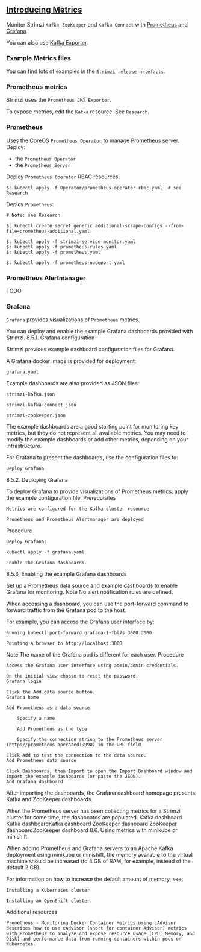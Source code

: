 ## [Introducing Metrics](https://strimzi.io/docs/latest/#assembly-metrics-setup-str)

Monitor Strimzi `Kafka`, `ZooKeeper` and `Kafka Connect` with [Prometheus](https://github.com/MislavJaksic/Knowledge-Repository/tree/master/Technology/DevOps/Monitoring/Prometheus) and [Grafana](https://github.com/MislavJaksic/Knowledge-Repository/tree/master/Technology/Visualize/Grafana).  

You can also use [Kafka Exporter](../10KafkaExporter).  

### Example Metrics files

You can find lots of examples in the `Strimzi release artefacts`.  

### Prometheus metrics

Strimzi uses the `Prometheus JMX Exporter`.  

To expose metrics, edit the `Kafka` resource. See `Research`.  

### Prometheus

Uses the CoreOS [`Prometheus Operator`](https://github.com/MislavJaksic/Knowledge-Repository/tree/master/Technology/DevOps/Monitoring/Prometheus/PrometheusKubernetesOperator) to manage Prometheus server.  
Deploy:
* the `Prometheus Operator`
* the `Prometheus Server`

Deploy `Prometheus Operator` RBAC resources:
```
$: kubectl apply -f Operator/prometheus-operator-rbac.yaml  # see Research
```

Deploy `Prometheus`:
```
# Note: see Research

$: kubectl create secret generic additional-scrape-configs --from-file=prometheus-additional.yaml

$: kubectl apply -f strimzi-service-monitor.yaml
$: kubectl apply -f prometheus-rules.yaml
$: kubectl apply -f prometheus.yaml

$: kubectl apply -f prometheus-nodeport.yaml
```

### Prometheus Alertmanager

TODO

### Grafana

`Grafana` provides visualizations of `Prometheus` metrics.

You can deploy and enable the example Grafana dashboards provided with Strimzi.
8.5.1. Grafana configuration

Strimzi provides example dashboard configuration files for Grafana.

A Grafana docker image is provided for deployment:

    grafana.yaml

Example dashboards are also provided as JSON files:

    strimzi-kafka.json

    strimzi-kafka-connect.json

    strimzi-zookeeper.json

The example dashboards are a good starting point for monitoring key metrics, but they do not represent all available metrics. You may need to modify the example dashboards or add other metrics, depending on your infrastructure.

For Grafana to present the dashboards, use the configuration files to:

    Deploy Grafana

8.5.2. Deploying Grafana

To deploy Grafana to provide visualizations of Prometheus metrics, apply the example configuration file.
Prerequisites

    Metrics are configured for the Kafka cluster resource

    Prometheus and Prometheus Alertmanager are deployed

Procedure

    Deploy Grafana:

    kubectl apply -f grafana.yaml

    Enable the Grafana dashboards.

8.5.3. Enabling the example Grafana dashboards

Set up a Prometheus data source and example dashboards to enable Grafana for monitoring.
Note
	No alert notification rules are defined.

When accessing a dashboard, you can use the port-forward command to forward traffic from the Grafana pod to the host.

For example, you can access the Grafana user interface by:

    Running kubectl port-forward grafana-1-fbl7s 3000:3000

    Pointing a browser to http://localhost:3000

Note
	The name of the Grafana pod is different for each user.
Procedure

    Access the Grafana user interface using admin/admin credentials.

    On the initial view choose to reset the password.
    Grafana login

    Click the Add data source button.
    Grafana home

    Add Prometheus as a data source.

        Specify a name

        Add Prometheus as the type

        Specify the connection string to the Prometheus server (http://prometheus-operated:9090) in the URL field

    Click Add to test the connection to the data source.
    Add Prometheus data source

    Click Dashboards, then Import to open the Import Dashboard window and import the example dashboards (or paste the JSON).
    Add Grafana dashboard

After importing the dashboards, the Grafana dashboard homepage presents Kafka and ZooKeeper dashboards.

When the Prometheus server has been collecting metrics for a Strimzi cluster for some time, the dashboards are populated.
Kafka dashboard
Kafka dashboardKafka dashboard
ZooKeeper dashboard
ZooKeeper dashboardZooKeeper dashboard
8.6. Using metrics with minikube or minishift

When adding Prometheus and Grafana servers to an Apache Kafka deployment using minikube or minishift, the memory available to the virtual machine should be increased (to 4 GB of RAM, for example, instead of the default 2 GB).

For information on how to increase the default amount of memory, see:

    Installing a Kubernetes cluster

    Installing an OpenShift cluster.

Additional resources

    Prometheus - Monitoring Docker Container Metrics using cAdvisor describes how to use cAdvisor (short for container Advisor) metrics with Prometheus to analyze and expose resource usage (CPU, Memory, and Disk) and performance data from running containers within pods on Kubernetes.

